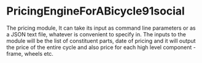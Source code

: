 # PricingEngineForABicycle91social

The pricing module, It can take its input as command line parameters or as a JSON text file, whatever is convenient to specify in. The
inputs to the module will be the list of constituent parts, date of pricing and it will output the price
of the entire cycle and also price for each high level component - frame, wheels etc.
